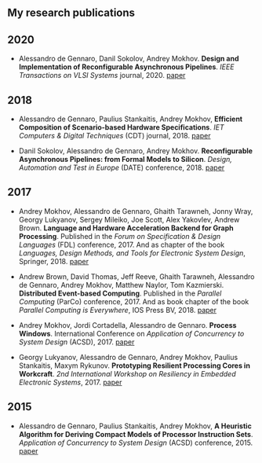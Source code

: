 ## My research publications

## 2020

* Alessandro de Gennaro, Danil Sokolov, Andrey Mokhov. **Design and Implementation of Reconfigurable Asynchronous Pipelines**. _IEEE Transactions on VLSI Systems_ journal, 2020.
[paper](https://github.com/allegroCoder/my-papers/blob/master/async-model/async-pipes-journal.pdf)

## 2018

* Alessandro de Gennaro, Paulius Stankaitis, Andrey Mokhov, **Efficient Composition of Scenario-based Hardware Specifications**. _IET Computers & Digital Techniques_ (CDT) journal, 2018.
[paper](https://github.com/allegroCoder/my-papers/blob/master/behavioural-synthesis/scenario-composition.pdf)

* Danil Sokolov, Alessandro de Gennaro, Andrey Mokhov. **Reconfigurable Asynchronous Pipelines: from Formal Models to Silicon**. _Design, Automation and Test in Europe_ (DATE) conference, 2018.
[paper](https://github.com/allegroCoder/my-papers/blob/master/async-model/async-pipes.pdf)

## 2017

* Andrey Mokhov, Alessandro de Gennaro, Ghaith Tarawneh, Jonny Wray, Georgy Lukyanov, Sergey Mileiko, Joe Scott, Alex Yakovlev, Andrew Brown. **Language and Hardware Acceleration Backend for Graph Processing**. Published in the _Forum on Specification & Design Languages_ (FDL) conference, 2017. And as chapter of the book _Languages, Design Methods, and Tools for Electronic System Design_, Springer, 2018.
[paper](https://github.com/allegroCoder/my-papers/blob/master/network-analysis/graphs-on-fpga.pdf)

* Andrew Brown, David Thomas, Jeff Reeve, Ghaith Tarawneh, Alessandro de Gennaro, Andrey Mokhov, Matthew Naylor, Tom Kazmierski. **Distributed Event-based Computing**. Published in the _Parallel Computing_ (ParCo) conference, 2017. And as book chapter of the book _Parallel Computing is Everywhere_, IOS Press BV, 2018.
[paper](https://github.com/allegroCoder/my-papers/blob/master/network-analysis/distributed-event-based-computing.pdf)

* Andrey Mokhov, Jordi Cortadella, Alessandro de Gennaro. **Process Windows**. International Conference on _Application of Concurrency to System Design_ (ACSD), 2017.
[paper](https://github.com/allegroCoder/my-papers/blob/master/IPC/process-windows.pdf)

* Georgy Lukyanov, Alessandro de Gennaro, Andrey Mokhov, Paulius Stankaitis, Maxym Rykunov. **Prototyping Resilient Processing Cores in Workcraft**. _2nd International Workshop on Resiliency in Embedded Electronic Systems_, 2017.
[paper](https://github.com/allegroCoder/my-papers/blob/master/async-model/workcraft.pdf)

## 2015

* Alessandro de Gennaro, Paulius Stankaitis, Andrey Mokhov, **A Heuristic Algorithm for Deriving Compact Models of Processor Instruction Sets**. _Application of Concurrency to System Design_ (ACSD) conference, 2015.
[paper](https://github.com/allegroCoder/my-papers/blob/master/behavioural-synthesis/ISA-design.pdf)
